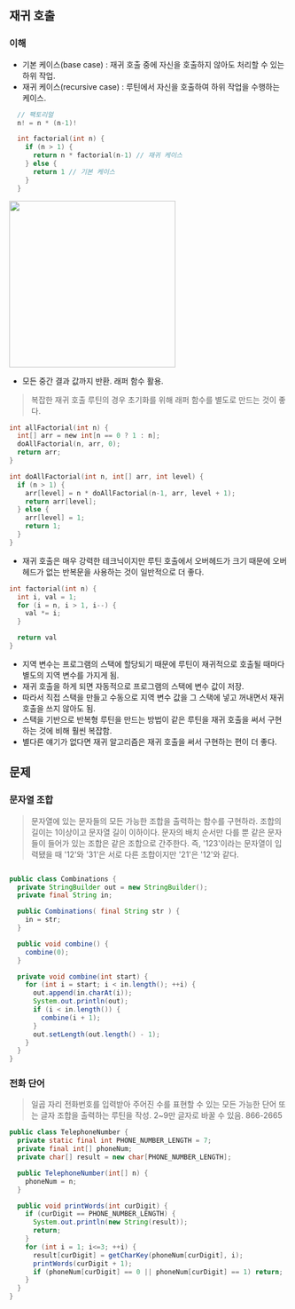 ## 재귀 호출

### 이해
- 기본 케이스(base case) : 재귀 호출 중에 자신을 호출하지 않아도 처리할 수 있는 하위 작업.
- 재귀 케이스(recursive case) : 루틴에서 자신을 호출하여 하위 작업을 수행하는 케이스.
``` c
  // 팩토리얼
  n! = n * (n-1)!

  int factorial(int n) {
    if (n > 1) {
      return n * factorial(n-1) // 재귀 케이스
    } else {
      return 1 // 기본 케이스
    }
  }
```

<img src="https://user-images.githubusercontent.com/48615016/140596817-df5323c2-aaf2-4991-bf6c-45b709b0703a.png" width="300">

<br>

- 모든 중간 결과 값까지 반환. 래퍼 함수 활용.
> 복잡한 재귀 호출 루틴의 경우 초기화를 위해 래퍼 함수를 별도로 만드는 것이 좋다.
``` c
int allFactorial(int n) {
  int[] arr = new int[n == 0 ? 1 : n];
  doAllFactorial(n, arr, 0);
  return arr;
}

int doAllFactorial(int n, int[] arr, int level) {
  if (n > 1) {
    arr[level] = n * doAllFactorial(n-1, arr, level + 1);
    return arr[level];
  } else {
    arr[level] = 1;
    return 1;
  }
}

```
<!-- 
``` c
  int factorial(int n, int level) {
    int[] arr = new int[n == 0 ? 1 : n];

    if (n > 1) {
      arr[level] = n * factorial(n-1);
      return arr[level] // 재귀 케이스
    } else {
      return 1 // 기본 케이스
    }
  }

  factorial(3, 0);
``` -->

- 재귀 호출은 매우 강력한 테크닉이지만 루틴 호출에서 오버헤드가 크기 때문에 오버헤드가 없는 반복문을 사용하는 것이 일반적으로 더 좋다.

``` c++
int factorial(int n) {
  int i, val = 1;
  for (i = n, i > 1, i--) {
    val *= i;
  }

  return val
}
```
- 지역 변수는 프로그램의 스택에 할당되기 때문에 루틴이 재귀적으로 호출될 때마다 별도의 지역 변수를 가지게 됨.
- 재귀 호출을 하게 되면 자동적으로 프로그램의 스택에 변수 값이 저장.
- 따라서 직접 스택을 만들고 수동으로 지역 변수 값을 그 스택에 넣고 꺼내면서 재귀호출을 쓰지 않아도 됨.
- 스택을 기반으로 반복형 루틴을 만드는 방법이 같은 루틴을 재귀 호출을 써서 구현하는 것에 비해 훨씬 복잡함.
- 별다른 얘기가 없다면 재귀 알고리즘은 재귀 호출을 써서 구현하는 편이 더 좋다.



## 문제

### 문자열 조합
> 문자열에 있는 문자들의 모든 가능한 조합을 출력하는 함수를 구현하라. 조합의 길이는 1이상이고 문자열 길이 이하이다. 문자의 배치 순서만 다를 뿐
> 같은 문자들이 들어가 있는 조합은 같은 조합으로 간주한다. 즉, '123'이라는 문자열이 입력됐을 때 '12'와 '31'은 서로 다른 조합이지만 '21'은 '12'와 같다.

```java

public class Combinations {
  private StringBuilder out = new StringBuilder();
  private final String in;

  public Combinations( final String str ) {
    in = str;
  }

  public void combine() {
    combine(0);
  }

  private void combine(int start) {
    for (int i = start; i < in.length(); ++i) {
      out.append(in.charAt(i));
      System.out.println(out);
      if (i < in.length()) {
        combine(i + 1);
      }
      out.setLength(out.length() - 1);
    }
  }
}

```

### 전화 단어
> 일곱 자리 전화번호를 입력받아 주어진 수를 표현할 수 있는 모든 가능한 단어 또는 글자 조합을 출력하는 루틴을 작성. 2~9만 글자로 바꿀 수 있음.
> 866-2665

``` java
public class TelephoneNumber {
  private static final int PHONE_NUMBER_LENGTH = 7;
  private final int[] phoneNum;
  private char[] result = new char[PHONE_NUMBER_LENGTH];

  public TelephoneNumber(int[] n) {
    phoneNum = n;
  }

  public void printWords(int curDigit) {
    if (curDigit == PHONE_NUMBER_LENGTH) {
      System.out.println(new String(result));
      return;
    }
    for (int i = 1; i<=3; ++i) {
      result[curDigit] = getCharKey(phoneNum[curDigit], i);
      printWords(curDigit + 1);
      if (phoneNum[curDigit] == 0 || phoneNum[curDigit] == 1) return;
    }
  }
}
```